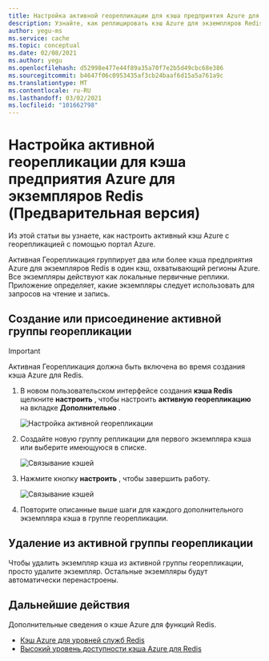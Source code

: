 ```yaml
---
title: Настройка активной георепликации для кэша предприятия Azure для экземпляров Redis
description: Узнайте, как реплицировать кэш Azure для экземпляров Redis Enterprise в регионах Azure.
author: yegu-ms
ms.service: cache
ms.topic: conceptual
ms.date: 02/08/2021
ms.author: yegu
ms.openlocfilehash: d52998e477e44f89a35a70f7e2b5d49cbc68e386
ms.sourcegitcommit: b4647f06c0953435af3cb24baaf6d15a5a761a9c
ms.translationtype: MT
ms.contentlocale: ru-RU
ms.lasthandoff: 03/02/2021
ms.locfileid: "101662798"
---
```

# <a name="configure-active-geo-replication-for-enterprise-azure-cache-for-redis-instances-preview"></a>Настройка активной георепликации для кэша предприятия Azure для экземпляров Redis (Предварительная версия)

Из этой статьи вы узнаете, как настроить активный кэш Azure с георепликацией с помощью портал Azure.

Активная Георепликация группирует два или более кэша предприятия Azure для экземпляров Redis в один кэш, охватывающий регионы Azure. Все экземпляры действуют как локальные первичные реплики. Приложение определяет, какие экземпляры следует использовать для запросов на чтение и запись.

## <a name="create-or-join-an-active-geo-replication-group"></a>Создание или присоединение активной группы георепликации

> [!IMPORTANT]
> Активная Георепликация должна быть включена во время создания кэша Azure для Redis.
>
>

1. В новом пользовательском интерфейсе создания **кэша Redis** щелкните **настроить** , чтобы настроить **активную георепликацию** на вкладке **Дополнительно** .

    ![Настройка активной георепликации](./media/cache-how-to-active-geo-replication/cache-active-geo-replication-not-configured.png)

1. Создайте новую группу репликации для первого экземпляра кэша или выберите имеющуюся в списке.

    ![Связывание кэшей](./media/cache-how-to-active-geo-replication/cache-active-geo-replication-new-group.png)

1. Нажмите кнопку **настроить** , чтобы завершить работу.

    ![Связывание кэшей](./media/cache-how-to-active-geo-replication/cache-active-geo-replication-configured.png)

1. Повторите описанные выше шаги для каждого дополнительного экземпляра кэша в группе георепликации.

## <a name="remove-from-an-active-geo-replication-group"></a>Удаление из активной группы георепликации

Чтобы удалить экземпляр кэша из активной группы георепликации, просто удалите экземпляр. Остальные экземпляры будут автоматически перенастроены.

## <a name="next-steps"></a>Дальнейшие действия

Дополнительные сведения о кэше Azure для функций Redis.

* [Кэш Azure для уровней служб Redis](cache-overview.md#service-tiers)
* [Высокий уровень доступности кэша Azure для Redis](cache-high-availability.md)
